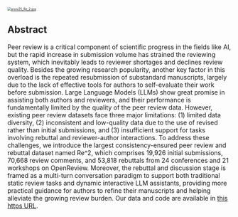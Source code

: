 [<img src="https://weur.fig.jialiyun.fun/fig4/2025/05/29/6838839aabeef.jpg" alt="arxiv25_Re_2.jpg" style="zoom:50%;" />](https://weur.fig.jialiyun.fun/fig4/2025/05/29/6838839aabeef.jpg)

## Abstract

Peer review is a critical component of scientific progress in the fields like AI, but the rapid increase in submission volume has strained the reviewing system, which inevitably leads to reviewer shortages and declines review quality. Besides the growing research popularity, another key factor in this overload is the repeated resubmission of substandard manuscripts, largely due to the lack of effective tools for authors to self-evaluate their work before submission. Large Language Models (LLMs) show great promise in assisting both authors and reviewers, and their performance is fundamentally limited by the quality of the peer review data. However, existing peer review datasets face three major limitations: (1) limited data diversity, (2) inconsistent and low-quality data due to the use of revised rather than initial submissions, and (3) insufficient support for tasks involving rebuttal and reviewer-author interactions. To address these challenges, we introduce the largest consistency-ensured peer review and rebuttal dataset named Re^2, which comprises 19,926 initial submissions, 70,668 review comments, and 53,818 rebuttals from 24 conferences and 21 workshops on OpenReview. Moreover, the rebuttal and discussion stage is framed as a multi-turn conversation paradigm to support both traditional static review tasks and dynamic interactive LLM assistants, providing more practical guidance for authors to refine their manuscripts and helping alleviate the growing review burden. Our data and code are available in [this https URL](https://anonymous.4open.science/r/ReviewBench_anon/).
